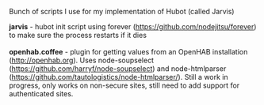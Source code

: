 Bunch of scripts I use for my implementation of Hubot (called Jarvis)

<b>jarvis</b> - hubot init script using forever (https://github.com/nodejitsu/forever) to make sure the process restarts if it dies
<br>
<br>
<b>openhab.coffee</b> - plugin for getting values from an OpenHAB installation (http://openhab.org). Uses node-soupselect (https://github.com/harryf/node-soupselect) and node-htmlparser (https://github.com/tautologistics/node-htmlparser/). Still a work in progress, only works on non-secure sites, still need to add support for authenticated sites.
